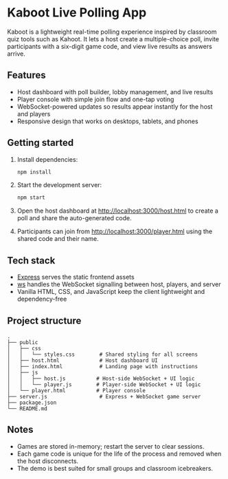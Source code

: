# Kaboot Live Polling App

Kaboot is a lightweight real-time polling experience inspired by classroom quiz tools such as Kahoot. It lets a host create a multiple-choice poll, invite participants with a six-digit game code, and view live results as answers arrive.

## Features

- Host dashboard with poll builder, lobby management, and live results
- Player console with simple join flow and one-tap voting
- WebSocket-powered updates so results appear instantly for the host and players
- Responsive design that works on desktops, tablets, and phones

## Getting started

1. Install dependencies:

   ```bash
   npm install
   ```

2. Start the development server:

   ```bash
   npm start
   ```

3. Open the host dashboard at [http://localhost:3000/host.html](http://localhost:3000/host.html) to create a poll and share the auto-generated code.
4. Participants can join from [http://localhost:3000/player.html](http://localhost:3000/player.html) using the shared code and their name.

## Tech stack

- [Express](https://expressjs.com/) serves the static frontend assets
- [ws](https://github.com/websockets/ws) handles the WebSocket signalling between host, players, and server
- Vanilla HTML, CSS, and JavaScript keep the client lightweight and dependency-free

## Project structure

```
.
├── public
│   ├── css
│   │   └── styles.css        # Shared styling for all screens
│   ├── host.html             # Host dashboard UI
│   ├── index.html            # Landing page with instructions
│   ├── js
│   │   ├── host.js          # Host-side WebSocket + UI logic
│   │   └── player.js        # Player-side WebSocket + UI logic
│   └── player.html          # Player console
├── server.js                 # Express + WebSocket game server
├── package.json
└── README.md
```

## Notes

- Games are stored in-memory; restart the server to clear sessions.
- Each game code is unique for the life of the process and removed when the host disconnects.
- The demo is best suited for small groups and classroom icebreakers.
